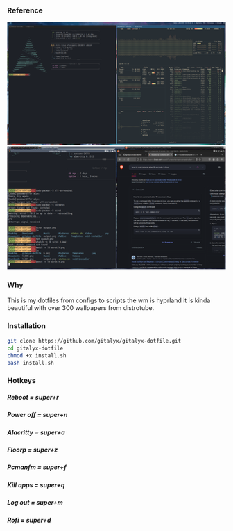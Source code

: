 ### Reference

![GitHub Logo](https://github.com/gitalyx/gitalyx-dotfile/blob/main/.images/w.png)
![Github Logo](https://github.com/gitalyx/gitalyx-dotfile/blob/main/.images/h.png)

### Why

This is my dotfiles from configs to scripts the wm is hyprland it is kinda beautiful with over 300 wallpapers from distrotube.

### Installation

  ```sh
  git clone https://github.com/gitalyx/gitalyx-dotfile.git
  cd gitalyx-dotfile
  chmod +x install.sh
  bash install.sh
  ```

### Hotkeys

<h5> Reboot = super+r </h5>
<h5> Power off = super+n </h5>
<h5> Alacritty = super+a </h5>
<h5> Floorp = super+z </h5>
<h5> Pcmanfm = super+f </h5>
<h5> Kill apps = super+q </h5>
<h5> Log out = super+m</h5>
<h5> Rofi = super+d </h5>
